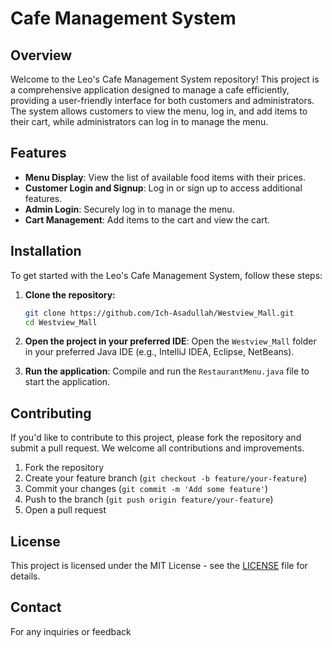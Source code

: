 # Cafe Management System

## Overview
Welcome to the Leo's Cafe Management System repository! This project is a comprehensive application designed to manage a cafe efficiently, providing a user-friendly interface for both customers and administrators. The system allows customers to view the menu, log in, and add items to their cart, while administrators can log in to manage the menu.

## Features
- **Menu Display**: View the list of available food items with their prices.
- **Customer Login and Signup**: Log in or sign up to access additional features.
- **Admin Login**: Securely log in to manage the menu.
- **Cart Management**: Add items to the cart and view the cart.

## Installation
To get started with the Leo's Cafe Management System, follow these steps:

1. **Clone the repository:**
   ```sh
   git clone https://github.com/Ich-Asadullah/Westview_Mall.git
   cd Westview_Mall
   ```

2. **Open the project in your preferred IDE**:
   Open the `Westview_Mall` folder in your preferred Java IDE (e.g., IntelliJ IDEA, Eclipse, NetBeans).

3. **Run the application**:
   Compile and run the `RestaurantMenu.java` file to start the application.

## Contributing
If you'd like to contribute to this project, please fork the repository and submit a pull request. We welcome all contributions and improvements.

1. Fork the repository
2. Create your feature branch (`git checkout -b feature/your-feature`)
3. Commit your changes (`git commit -m 'Add some feature'`)
4. Push to the branch (`git push origin feature/your-feature`)
5. Open a pull request

## License
This project is licensed under the MIT License - see the [LICENSE](LICENSE) file for details.

## Contact
For any inquiries or feedback
